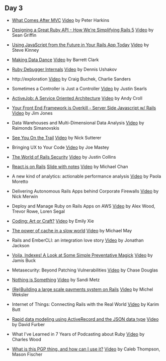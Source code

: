 ## Day 3

- [What Comes After MVC](https://speakerdeck.com/pushcx/what-comes-after-mvc-railsconf-2015) [Video](https://www.youtube.com/watch?v=uFpXKLSREQo)
  by Peter Harkins

- [Designing a Great Ruby API - How We're Simplifying Rails 5](https://speakerdeck.com/sgrif/designing-a-great-ruby-api-how-were-simplifying-rails-5) [Video](#)
  by Sean Griffin

- [Using JavaScript from the Future in Your Rails App Today](https://speakerdeck.com/stevekinney/using-javascript-from-the-future-in-your-rails-application-today) [Video](#)
  by Steve Kinney

- [Making Data Dance](https://speakerdeck.com/barrettclark/making-data-dance) [Video](#)
  by Barrett Clark

- [Ruby Debugger Internals](https://speakerdeck.com/denofevil/ruby-debugger-internals) [Video](#)
  by Dennis Ushakov

- http://exploration [Video](#)
  by Craig Buchek, Charlie Sanders

- Sometimes a Controller is Just a Controller [Video](https://www.youtube.com/watch?v=dZJ75L8c60s)
  by Justin Searls

- [ActiveJob: A Service Oriented Architecture](https://speakerdeck.com/andycroll/activejob-a-service-oriented-architecture) [Video](#)
  by Andy Croll

- [Your Front End Framework is Overkill - Server Side Javascript w/ Rails](https://speakerdeck.com/aantix/rails-1) [Video](#)
  by Jim Jones

- Data Warehouses and Multi-Dimensional Data Analysis [Video](#)
  by Raimonds Simanovskis

- [See You On the Trail](https://www.youtube.com/watch?v=qSxN4mlyQO8) [Video](#)
  by Nick Sutterer

- Bringing UX to Your Code [Video](https://www.youtube.com/watch?v=PI7g4TqLaTY)
  by Joe Mastey

- [The World of Rails Security](https://speakerdeck.com/presidentbeef/the-world-of-rails-security-railsconf-2015) [Video](#)
  by Justin Collins

- [React.js on Rails](https://speakerdeck.com/chantastic/reactjs-on-rails-slides-only) [Slide with notes](https://speakerdeck.com/chantastic/reactjs-on-rails) [Video](#)
  by Michael Chan

- A new kind of analytics: actionable performance analysis [Video](#)
  by Paola Moretto

- Delivering Autonomous Rails Apps behind Corporate Firewalls [Video](https://www.youtube.com/watch?v=V6e_A9VzPy8)
  by Nick Merwin

- Deploy and Manage Ruby on Rails Apps on AWS [Video](#)
  by Alex Wood, Trevor Rowe, Loren Segal

- [Coding: Art or Craft?](https://speakerdeck.com/emilyxxie/coding-art-or-craft) [Video](https://www.youtube.com/watch?v=JZ2FBQjNm14)
  by Emily Xie

- [The power of cache in a slow world](https://speakerdeck.com/mmay/the-power-of-cache-in-a-slow-world) [Video](#)
  by Michael May

- Rails and EmberCLI: an integration love story [Video](#)
  by Jonathan Jackson

- [Voila, Indexes! A Look at Some Simple Preventative Magick](https://speakerdeck.com/jamis/voila-indexes-a-look-at-some-simple-preventative-magick) [Video](#)
  by Jamis Buck

- Metasecurity: Beyond Patching Vulnerabilities [Video](#)
  by Chase Douglas

- [Nothing is Something](https://speakerdeck.com/skmetz/nothing-is-something-railsconf) [Video](https://www.youtube.com/watch?v=OMPfEXIlTVE)
  by Sandi Metz

- [(Re)Building a large scale payments system on Rails](https://speakerdeck.com/mweksler/rebuilding-large-payments-systems-on-rails) [Video](#)
  by Michel Weksler

- Internet of Things: Connecting Rails with the Real World [Video](#)
  by Karim Butt

- [Rapid data modeling using ActiveRecord and the JSON data type](https://speakerdeck.com/dfurber/rapid-data-modeling-in-activerecord-with-the-json-data-type) [Video](#)
  by David Furber

- What I've Learned in 7 Years of Podcasting about Ruby [Video](#)
  by Charles Wood

- [What is this PGP thing, and how can I use it?](https://speakerdeck.com/calebthompson/what-is-this-pgp-thing-and-how-can-i-use-it) [Video](#)
  by Caleb Thompson, Mason Fischer
